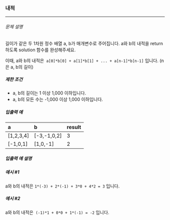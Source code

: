 ### 내적
***

###### 문제 설명

길이가 같은 두 1차원 정수 배열 a, b가 매개변수로 주어집니다. a와 b의 내적을 return 하도록 solution 함수를 완성해주세요.

이때, a와 b의 내적은` a[0]*b[0] + a[1]*b[1] + ... + a[n-1]*b[n-1]` 입니다. (n은 a, b의 길이)



##### 제한 조건

- a, b의 길이는 1 이상 1,000 이하입니다.
- a, b의 모든 수는 -1,000 이상 1,000 이하입니다.

##### 입출력 예

|a    | b |result |
| :--- | :--- |:--- |
| [1,2,3,4]   | [-3,-1,0,2]   |3 |
| [-1,0,1]    | [1,0,-1]    |2 |


##### 입출력 예 설명
##### 예시 #1
a와 b의 내적은 `1*(-3) + 2*(-1) + 3*0 + 4*2 = 3` 입니다.

##### 예시 #2
a와 b의 내적은` (-1)*1 + 0*0 + 1*(-1) = -2` 입니다.
